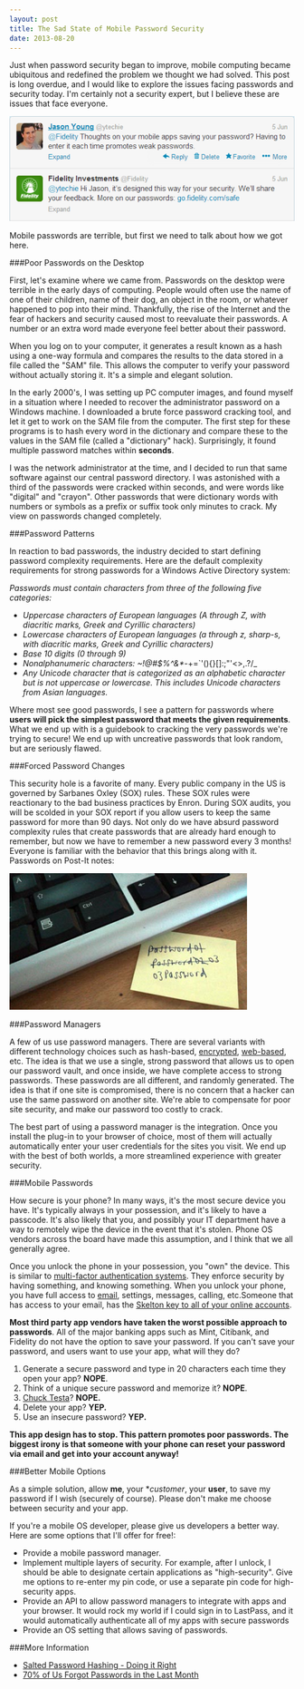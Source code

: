 ```yaml
---
layout: post
title: The Sad State of Mobile Password Security
date: 2013-08-20
---
```


Just when password security began to improve, mobile computing became ubiquitous and redefined the problem we thought we had solved. This post is long overdue, and I would like to explore the issues facing passwords and security today. I'm certainly not a security expert, but I believe these are issues that face everyone.

![image](image7.png "image")

Mobile passwords are terrible, but first we need to talk about how we got here.

###Poor Passwords on the Desktop

First, let's examine where we came from. Passwords on the desktop were terrible in the early days of computing. People would often use the name of one of their children, name of their dog, an object in the room, or whatever happened to pop into their mind. Thankfully, the rise of the Internet and the fear of hackers and security caused most to reevaluate their passwords. A number or an extra word made everyone feel better about their password.

When you log on to your computer, it generates a result known as a hash using a one-way formula and compares the results to the data stored in a file called the "SAM" file. This allows the computer to verify your password without actually storing it. It's a simple and elegant solution.

In the early 2000's, I was setting up PC computer images, and found myself in a situation where I needed to recover the administrator password on a Windows machine. I downloaded a brute force password cracking tool, and let it get to work on the SAM file from the computer. The first step for these programs is to hash every word in the dictionary and compare these to the values in the SAM file (called a "dictionary" hack). Surprisingly, it found multiple password matches within **seconds**.

I was the network administrator at the time, and I decided to run that same software against our central password directory. I was astonished with a third of the passwords were cracked within seconds, and were words like "digital" and "crayon". Other passwords that were dictionary words with numbers or symbols as a prefix or suffix took only minutes to crack. My view on passwords changed completely.

###Password Patterns

In reaction to bad passwords, the industry decided to start defining password complexity requirements. Here are the default complexity requirements for strong passwords for a Windows Active Directory system:

_Passwords must contain characters from three of the following five categories:_ 

* _Uppercase characters of European languages (A through Z, with diacritic marks, Greek and Cyrillic characters)_
* _Lowercase characters of European languages (a through z, sharp-s, with diacritic marks, Greek and Cyrillic characters)_
* _Base 10 digits (0 through 9)_
* _Nonalphanumeric characters: ~!@#$%^&amp;*_-+=`'\(){}[]:;&quot;'&lt;&gt;,.?/_
* _Any Unicode character that is categorized as an alphabetic character but is not uppercase or lowercase. This includes Unicode characters from Asian languages._  

Where most see good passwords, I see a pattern for passwords where **users will pick the simplest password that meets the given requirements**. What we end up with is a guidebook to cracking the very passwords we're trying to secure! We end up with uncreative passwords that look random, but are seriously flawed.

###Forced Password Changes

This security hole is a favorite of many. Every public company in the US is governed by Sarbanes Oxley (SOX) rules. These SOX rules were reactionary to the bad business practices by Enron. During SOX audits, you will be scolded in your SOX report if you allow users to keep the same password for more than 90 days. Not only do we have absurd password complexity rules that create passwords that are already hard enough to remember, but now we have to remember a new password every 3 months! Everyone is familiar with the behavior that this brings along with it. Passwords on Post-It notes:

![](postit-under-keyboard-420x241.jpg)

###Password Managers

A few of us use password managers. There are several variants with different technology choices such as hash-based, [encrypted](http://keepass.info/), [web-based](http://www.lastpass.com), etc. The idea is that we use a single, strong password that allows us to open our password vault, and once inside, we have complete access to strong passwords. These passwords are all different, and randomly generated. The idea is that if one site is compromised, there is no concern that a hacker can use the same password on another site. We're able to compensate for poor site security, and make our password too costly to crack.

The best part of using a password manager is the integration. Once you install the plug-in to your browser of choice, most of them will actually automatically enter your user credentials for the sites you visit. We end up with the best of both worlds, a more streamlined experience with greater security.

###Mobile Passwords

How secure is your phone? In many ways, it's the most secure device you have. It's typically always in your possession, and it's likely to have a passcode. It's also likely that you, and possibly your IT department have a way to remotely wipe the device in the event that it's stolen. Phone OS vendors across the board have made this assumption, and I think that we all generally agree.

Once you unlock the phone in your possession, you "own" the device. This is similar to [multi-factor authentication systems](http://en.wikipedia.org/wiki/Multi-factor_authentication). They enforce security by having something, and knowing something. When you unlock your phone, you have full access to <u>email</u>, settings, messages, calling, etc.Someone that has access to your email, has the [Skelton key to all of your online accounts](http://www.codinghorror.com/blog/2012/04/make-your-email-hacker-proof.html).

**Most third party app vendors have taken the worst possible approach to passwords**. All of the major banking apps such as Mint, Citibank, and Fidelity do not have the option to save your password. If you can't save your password, and users want to use your app, what will they do?

1.  Generate a secure password and type in 20 characters each time they open your app? **NOPE**.
2.  Think of a unique secure password and memorize it? **NOPE**.
3.  [Chuck Testa](http://www.youtube.com/watch?v=LJP1DphOWPs)? **NOPE.**
4.  Delete your app? **YEP.**
5.  Use an insecure password? **YEP.**  

**This app design has to stop. This pattern promotes poor passwords. The biggest irony is that someone with your phone can reset your password via email and get into your account anyway!**

###Better Mobile Options

As a simple solution, allow **me**, your **customer*, your **user**, to save my password if I wish (securely of course). Please don't make me choose between security and your app.

If you're a mobile OS developer, please give us developers a better way. Here are some options that I'll offer for free!:

* Provide a mobile password manager.
* Implement multiple layers of security. For example, after I unlock, I should be able to designate certain applications as "high-security". Give me options to re-enter my pin code, or use a separate pin code for high-security apps.
* Provide an API to allow password managers to integrate with apps and your browser. It would rock my world if I could sign in to LastPass, and it would automatically authenticate all of my apps with secure passwords
* Provide an OS setting that allows saving of passwords.  

###More Information

* [Salted Password Hashing - Doing it Right](https://crackstation.net/hashing-security.htm)
* [70% of Us Forgot Passwords in the Last Month](http://blog.lastpass.com/2012/04/70-of-us-forgot-passwords-in-last-month.html)